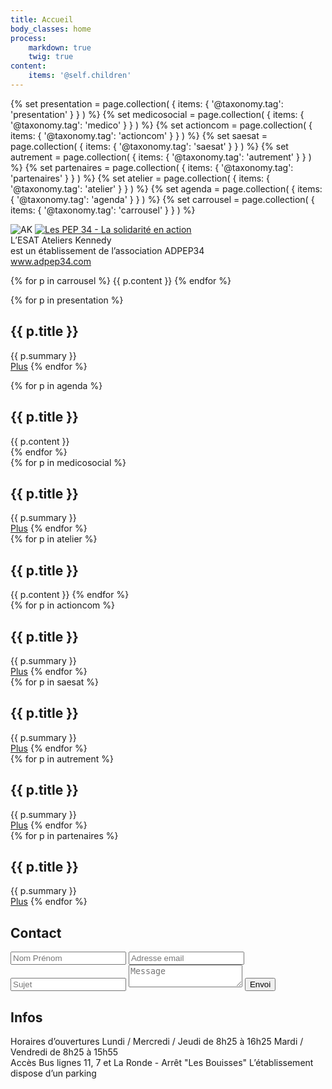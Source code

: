 ```yaml
---
title: Accueil
body_classes: home
process:
    markdown: true
    twig: true
content:
    items: '@self.children'
---
```


{% set presentation = page.collection( { items: { '@taxonomy.tag': 'presentation' } } ) %}
{% set medicosocial = page.collection( { items: { '@taxonomy.tag': 'medico' } } ) %}
{% set actioncom = page.collection( { items: { '@taxonomy.tag': 'actioncom' } } ) %}
{% set saesat = page.collection( { items: { '@taxonomy.tag': 'saesat' } } ) %}
{% set autrement = page.collection( { items: { '@taxonomy.tag': 'autrement' } } ) %}
{% set partenaires = page.collection( { items: { '@taxonomy.tag': 'partenaires' } } ) %}
{% set atelier = page.collection( { items: { '@taxonomy.tag': 'atelier' } } ) %}
{% set agenda = page.collection( { items: { '@taxonomy.tag': 'agenda' } } ) %}
{% set carrousel = page.collection( { items: { '@taxonomy.tag': 'carrousel' } } ) %}

<div class="intro grid">
    <div>
        <img src="{{ theme_url }}/images/logo-ak.svg" alt="AK">
        <a href="http://www.adpep34.com/"><img src="{{ theme_url }}/images/logo-pep.jpg" alt="Les PEP 34 - La solidarité en action"></a>
    </div>
    <div>
        <span>
        L’ESAT Ateliers Kennedy<br>
        est un établissement de l’association ADPEP34
        <span>
    </div>
    <div>
        <a href="http://www.adpep34.com">www.adpep34.com</a>
    </div>
</div>

<div class="home-slider">

  {% for p in carrousel %}
  {{ p.content }}
  {% endfor %}

</div>

<article id=presentation>
<div class="wrapper">
{% for p in presentation %}
<h2>{{ p.title }}</h2>
<div>{{ p.summary }}</div>
<a href="{{ p.url }}" class="read-more">Plus</a>
{% endfor %}
</div>
</article>

{% for p in agenda %}
<article class=blue id="agenda">
<div class="wrapper">
    <h2>{{ p.title }}</h2>
    {{ p.content }}
</div>
</article>
{% endfor %}

<article class=light-blue id="medico">
<div class="wrapper">
{% for p in medicosocial %}
<h2>{{ p.title }}</h2>
<div>{{ p.summary }}</div>
<a href="{{ p.url }}" class="read-more">Plus</a>
{% endfor %}
</div>
</article>

<article class="atelier" id=ateliers>
<div class="wrapper">
{% for p in atelier %}
    <h2>{{ p.title }}</h2>
    {{ p.content }}
{% endfor %}
</div>
</article>

<article class=blue id=actionco>
<div class="wrapper">
{% for p in actioncom %}
<h2>{{ p.title }}</h2>
<div>{{ p.summary }}</div>
<a href="{{ p.url }}" class="read-more">Plus</a>
{% endfor %}
</div>
</article>

<article id="saesat">
<div class="wrapper">
{% for p in saesat %}
<h2>{{ p.title }}</h2>
<div>{{ p.summary }}</div>
<a href="{{ p.url }}" class="read-more">Plus</a>
{% endfor %}
</div>
</article>

<article class=light-blue id=autrement>
<div class="wrapper">
{% for p in autrement %}
<h2>{{ p.title }}</h2>
<div>{{ p.summary }}</div>
<a href="{{ p.url }}" class="read-more">Plus</a>
{% endfor %}
</div>
</article>

<article id=partenaires>
<div class="wrapper">
{% for p in partenaires %}
<h2>{{ p.title }}</h2>
<div>{{ p.summary }}</div>
<a href="{{ p.url }}" class="read-more">Plus</a>
{% endfor %}
</div>
</article>

<article class="contact" id=contact>
<div class="wrapper">
<h2>Contact</h2>
<form action="https://formspree.io/erick@entre-quote.com" method="POST">
    <div class=grid>
      <input type="text" name="name" placeholder="Nom Prénom" required>
      <input type="email" name="_replyto" placeholder="Adresse email" required>
    </div>
    <input type="text" name="_subject" placeholder="Sujet" required>
    <textarea name="message" placeholder="Message" required></textarea>
    <button type="submit">Envoi</button>
</form>
</div>
</article>

<article class="light-blue infos">
    <div class=wrapper>
        <h2>Infos</h2>
        <div class=grid>
            <div>
                <span class="bold">Horaires d’ouvertures</span>
                <span>Lundi / Mercredi / Jeudi de 8h25 à 16h25</span>
                <span>Mardi / Vendredi de 8h25 à 15h55</span>
            </div>
            <div>
                <span class="bold">Accès</span>
                <span>Bus lignes 11, 7 et La Ronde - Arrêt "Les Bouisses"</span>
                <span>L’établissement dispose d’un parking</span>
            </div>
        </div>
    </div>
</article>
